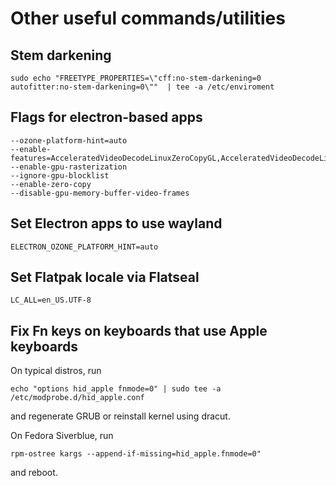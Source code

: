 # Other useful commands/utilities

## Stem darkening
```
sudo echo "FREETYPE_PROPERTIES=\"cff:no-stem-darkening=0 autofitter:no-stem-darkening=0\""  | tee -a /etc/enviroment
```
## Flags for electron-based apps
```
--ozone-platform-hint=auto
--enable-features=AcceleratedVideoDecodeLinuxZeroCopyGL,AcceleratedVideoDecodeLinuxGL,VaapiVideoEncoder,WebRTCPipeWireCapturer,TouchpadOverscrollHistoryNavigation,VaapiIgnoreDriverChecks,VaapiOnNvidiaGPUs
--enable-gpu-rasterization
--ignore-gpu-blocklist
--enable-zero-copy
--disable-gpu-memory-buffer-video-frames
```
## Set Electron apps to use wayland
```
ELECTRON_OZONE_PLATFORM_HINT=auto
```
## Set Flatpak locale via Flatseal
```
LC_ALL=en_US.UTF-8
```
## Fix Fn keys on keyboards that use Apple keyboards

On typical distros, run

```
echo "options hid_apple fnmode=0" | sudo tee -a /etc/modprobe.d/hid_apple.conf
```

and regenerate GRUB or reinstall kernel using dracut.

On Fedora Siverblue, run

```
rpm-ostree kargs --append-if-missing=hid_apple.fnmode=0"
```

and reboot.
